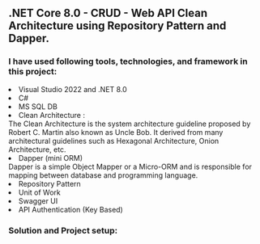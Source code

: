 <h2>.NET Core 8.0 - CRUD - Web API  Clean Architecture using Repository Pattern and Dapper.</h2>

<h3>I have used following tools, technologies, and framework in this project:</h3>

<li>Visual Studio 2022 and .NET 8.0</li>
<li>C#</li>
<li>MS SQL DB</li>
<li>Clean Architecture :</li> The Clean Architecture is the system architecture guideline proposed by Robert C. Martin also known as Uncle Bob. It derived from many architectural guidelines such as Hexagonal Architecture, Onion Architecture, etc.
<li>Dapper (mini ORM)</li> Dapper is a simple Object Mapper or a Micro-ORM and is responsible for mapping between database and programming language.
<li>Repository Pattern</li>
<li>Unit of Work</li>
<li>Swagger UI</li>
<li>API Authentication (Key Based)</li>

<h3>Solution and Project setup:</h3>
